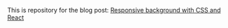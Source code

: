 This is repository for the blog post: [Responsive background with CSS and React](https://marek-rozmus.medium.com/responsive-background-with-css-and-react-81a633ecb058?source=friends_link&sk=571836c3a4f08e0deed4cdac5f1ac956)
